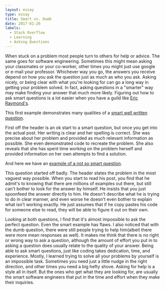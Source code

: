 ```yaml
---
layout: essay
type: essay
title: Smart vs. Dumb
date: 2017-01-26
labels:
  - Stack Overflow
  - Learning
  - Asking Questions
---
```


When stuck on a problem most people turn to others for help or advice. The same goes for software engineering. Sometimes this
might mean asking your classmates or your co-worker, other times you might just use google or e-mail your professor. Whichever way 
you go, the answers you receive depend on how you ask the question just as much as who you ask. Asking nicely, or being clear with 
what you're looking for can go a long way in getting your problem solved. In fact, asking questions in a "smarter" way may make
finding your answer that much more likely. Figuring out how to ask smart questions is a lot easier when you have a guild like
<a href="http://www.catb.org/esr/faqs/smart-questions.html">Eric Raymond's</a>.

This first example demonstrates many qualities of a <a href="http://stackoverflow.com/questions/41883928/php-style-background-image-breaking-my-javascript-in-fun-new-ways">smart well written question</a>. 

First off the header is an ok start to a smart question, but once you get into the actual post. Her writing is clear and her 
spelling is correct. She was precise about her problem and provided as much relevant information as possible. She even demonstrated
code to recreate the problem. She also reveals that she has spent time working on the problem herself and provided information on
her own attempts to find a solution. 

And here we have an <a href="http://stackoverflow.com/questions/41883945/ajax-is-not-working-for-me-can-someone-please-tell-me-what-i-am-doing-wrong">example of a not so smart question</a>.

This question started off badly. The header states the problem in the most vaguest way possible. When you start to read his post, 
you find that he admit's to knowing that there are millions of examples out there, but still can't bother to look for the answer by
himself. He insists that you just spoonfeed the answer directly to him. He doesn't describe what he is trying to do in clear 
manner, and even worse he doesn't even bother to explain what isn't working exactly. He just assumes that if he copy pastes his 
code for someone else to read, they will be able to figure it out on their own. 

Looking at both questions, I find that it's almost impossible to ask the perfect question. Even the smart example has flaws. 
I also noticed that with the dumb question, there were still people trying to help him(albeit there were more mean responses
as well). It makes me think that there is no right or wrong way to ask a question, although the amount of effort you put in to 
asking a question does usually relate to the quality of your answer. Being able to ask smart questions, just like coding takes 
dedication, time, and experience. Mostly, I learned trying to solve all your problems by yourself is an impossible task. 
Sometimes you need just a little nudge in the right direction, and other times you need a big hefty shove. Asking for help is a 
style all in itself. But the ones who get what they are looking for, are usually the smart software engineers that put in the 
time and effort when they make their inquiries.
